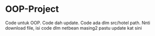 # OOP-Project
Code untuk OOP.
Code dah update.
Code ada dlm src/hotel path.
Nnti download file, isi code dlm netbean masing2 pastu update kat sini
